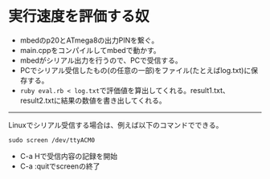実行速度を評価する奴
=========================

* mbedのp20とATmega8の出力PINを繋ぐ。
* main.cppをコンパイルしてmbedで動かす。
* mbedがシリアル出力を行うので、PCで受信する。
* PCでシリアル受信したもの(の任意の一部)をファイル(たとえばlog.txt)に保存する。
* `ruby eval.rb < log.txt`で評価値を算出してくれる。result1.txt、result2.txtに結果の数値を書き出してくれる。

---
Linuxでシリアル受信する場合は、例えば以下のコマンドでできる。
```
sudo screen /dev/ttyACM0
```
* C-a Hで受信内容の記録を開始
* C-a :quitでscreenの終了
